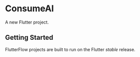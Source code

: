 # ConsumeAI

A new Flutter project.

## Getting Started

FlutterFlow projects are built to run on the Flutter _stable_ release.
